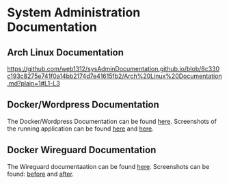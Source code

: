 # System Administration Documentation
## Arch Linux Documentation
https://github.com/web1312/sysAdminDocumentation.github.io/blob/8c330c193c8275e741f0a14bb2174d7e41615fb2/Arch%20Linux%20Documentation.md?plain=1#L1-L3

## Docker/Wordpress Documentation
The Docker/Wordpress Documentation can be found [here](dockerDocumentation.md). Screenshots of the running application can be found [here](runningScreen.png) and [here](loginScreen.png). 

## Docker Wireguard Documentation
The Wireguard documentaation can be found [here](Wireguard.md). Screenshots can be found: [before](before.PNG) and [after](afterWireguard.PNG).
